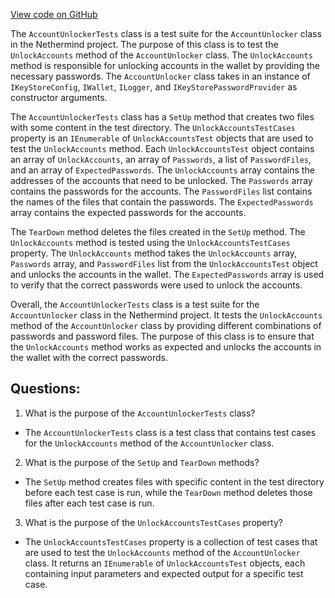 [View code on GitHub](https://github.com/NethermindEth/nethermind/src/Nethermind/Nethermind.Wallet.Test/AccountUnlockerTests.cs)

The `AccountUnlockerTests` class is a test suite for the `AccountUnlocker` class in the Nethermind project. The purpose of this class is to test the `UnlockAccounts` method of the `AccountUnlocker` class. The `UnlockAccounts` method is responsible for unlocking accounts in the wallet by providing the necessary passwords. The `AccountUnlocker` class takes in an instance of `IKeyStoreConfig`, `IWallet`, `ILogger`, and `IKeyStorePasswordProvider` as constructor arguments. 

The `AccountUnlockerTests` class has a `SetUp` method that creates two files with some content in the test directory. The `UnlockAccountsTestCases` property is an `IEnumerable` of `UnlockAccountsTest` objects that are used to test the `UnlockAccounts` method. Each `UnlockAccountsTest` object contains an array of `UnlockAccounts`, an array of `Passwords`, a list of `PasswordFiles`, and an array of `ExpectedPasswords`. The `UnlockAccounts` array contains the addresses of the accounts that need to be unlocked. The `Passwords` array contains the passwords for the accounts. The `PasswordFiles` list contains the names of the files that contain the passwords. The `ExpectedPasswords` array contains the expected passwords for the accounts. 

The `TearDown` method deletes the files created in the `SetUp` method. The `UnlockAccounts` method is tested using the `UnlockAccountsTestCases` property. The `UnlockAccounts` method takes the `UnlockAccounts` array, `Passwords` array, and `PasswordFiles` list from the `UnlockAccountsTest` object and unlocks the accounts in the wallet. The `ExpectedPasswords` array is used to verify that the correct passwords were used to unlock the accounts. 

Overall, the `AccountUnlockerTests` class is a test suite for the `AccountUnlocker` class in the Nethermind project. It tests the `UnlockAccounts` method of the `AccountUnlocker` class by providing different combinations of passwords and password files. The purpose of this class is to ensure that the `UnlockAccounts` method works as expected and unlocks the accounts in the wallet with the correct passwords.
## Questions: 
 1. What is the purpose of the `AccountUnlockerTests` class?
- The `AccountUnlockerTests` class is a test class that contains test cases for the `UnlockAccounts` method of the `AccountUnlocker` class.

2. What is the purpose of the `SetUp` and `TearDown` methods?
- The `SetUp` method creates files with specific content in the test directory before each test case is run, while the `TearDown` method deletes those files after each test case is run.

3. What is the purpose of the `UnlockAccountsTestCases` property?
- The `UnlockAccountsTestCases` property is a collection of test cases that are used to test the `UnlockAccounts` method of the `AccountUnlocker` class. It returns an `IEnumerable` of `UnlockAccountsTest` objects, each containing input parameters and expected output for a specific test case.